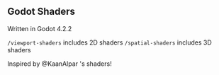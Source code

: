 ## Godot Shaders

Written in Godot 4.2.2

`/viewport-shaders` includes 2D shaders
`/spatial-shaders` includes 3D shaders

Inspired by @KaanAlpar 's shaders!
